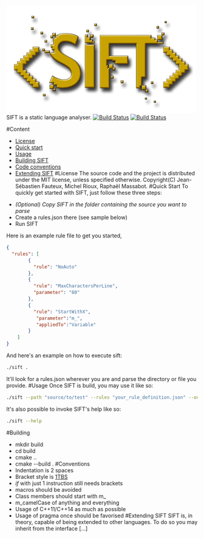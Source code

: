 ![SIFT Logo](images/logo-500.png)
SIFT is a static language analyser.
[![Build Status](https://img.shields.io/travis/Rosme/pfe.svg?label=linux+and+macOS)](https://travis-ci.org/Rosme/pfe) [![Build Status](https://img.shields.io/appveyor/ci/Rosme/pfe.svg?label=windows)](https://ci.appveyor.com/project/Rosme/pfe)

#Content
- [License](#license)
- [Quick start](#quick-start)
- [Usage](#usage)
- [Building SIFT](#building)
- [Code conventions](#conventions)
- [Extending SIFT](#extending-sift)
#License
The source code and the project is distributed under the MIT license, unless specified otherwise.
Copyright(C) Jean-Sébastien Fauteux, Michel Rioux, Raphaël Massabot.
#Quick Start
To quickly get started with SIFT, just follow these three steps:

* *(Optional) Copy SIFT in the folder containing the source you want to parse*
* Create a rules.json there (see sample below)
* Run SIFT

Here is an example rule file to get you started, 
```json
{
  "rules": [
	    {
	      "rule": "NoAuto"
	    },
	    {
	      "rule": "MaxCharactersPerLine",
	      "parameter": "80"
	    },
	    {
	      "rule": "StartWithX",
	       "parameter":"m_",
	       "appliedTo":"Variable"
	    }
    ]
}
```
And here's an example on how to execute sift:
```bash
./sift . 
```
It'll look for a rules.json wherever you are and parse the directory or file you provide.
#Usage
Once SIFT is build, you may use it like so:
```bash
./sift --path "source/to/test" --rules "your_rule_definition.json" --output "your_output_file"
```
It's also possible to invoke SIFT's help like so:
```bash
./sift --help
```
#Building
* mkdir build
* cd build
* cmake ..
* cmake --build .
#Conventions
* Indentation is 2 spaces
* Bracket style is [1TBS](https://en.wikipedia.org/wiki/Indentation_style#1TBS)
 * _if_ with just 1 instruction still needs brackets
* macros should be avoided
* Class members should start with m_
* m_camelCase of anything and everything
* Usage of C++11/C++14 as much as possible
* Usage of pragma once should be favorised
#Extending SIFT
SIFT is, in theory, capable of being extended to other languages. To do so you may inherit from the interface [...]